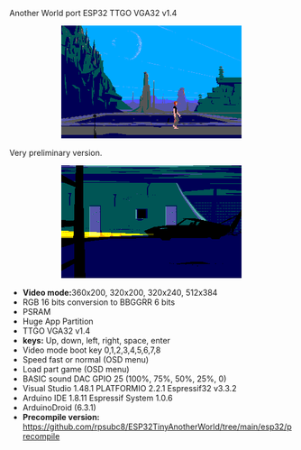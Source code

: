 Another World port ESP32 TTGO VGA32 v1.4

<center><img src='https://raw.githubusercontent.com/rpsubc8/ESP32TinyAnotherWorld/main/preview/previewAnother.gif'></center>

Very preliminary version.

<center><img src='https://raw.githubusercontent.com/rpsubc8/ESP32TinyAnotherWorld/main/preview/previewAnotherCar.gif'></center>

<ul>
 <li><b>Video mode:</b>360x200, 320x200, 320x240, 512x384</li>
 <li>RGB 16 bits conversion to BBGGRR 6 bits</li>
 <li>PSRAM</li>
 <li>Huge App Partition</li>
 <li>TTGO VGA32 v1.4</li>
 <li><b>keys:</b> Up, down, left, right, space, enter</li>
 <li>Video mode boot key 0,1,2,3,4,5,6,7,8</li>
 <li>Speed fast or normal (OSD menu)</li>
 <li>Load part game (OSD menu)</li>
 <li>BASIC sound DAC GPIO 25 (100%, 75%, 50%, 25%, 0)</li>
 <li>Visual Studio 1.48.1 PLATFORMIO 2.2.1 Espressif32 v3.3.2</li>
 <li>Arduino IDE 1.8.11 Espressif System 1.0.6</li>
 <li>ArduinoDroid (6.3.1)</li>
 <li><b>Precompile version: </b> <a href='https://github.com/rpsubc8/ESP32TinyAnotherWorld/tree/main/esp32/precompile'>https://github.com/rpsubc8/ESP32TinyAnotherWorld/tree/main/esp32/precompile</a></li>
</ul>
